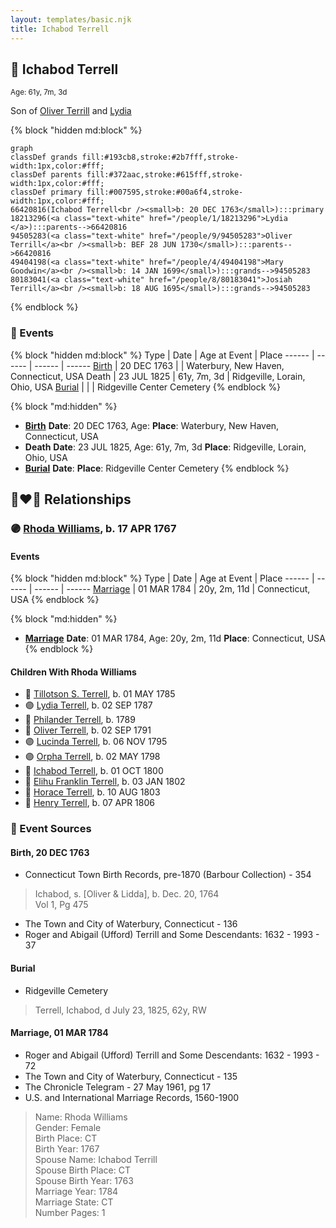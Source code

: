 ```yaml
---
layout: templates/basic.njk
title: Ichabod Terrell
---
```

## 🔵 Ichabod Terrell
<small>Age: 61y, 7m, 3d</small>

Son of [Oliver Terrill](/people/9/94505283) and [Lydia ](/people/1/18213296)

{% block "hidden md:block" %}
```mermaid
graph
classDef grands fill:#193cb8,stroke:#2b7fff,stroke-width:1px,color:#fff;
classDef parents fill:#372aac,stroke:#615fff,stroke-width:1px,color:#fff;
classDef primary fill:#007595,stroke:#00a6f4,stroke-width:1px,color:#fff;
66420816(Ichabod Terrell<br /><small>b: 20 DEC 1763</small>):::primary
18213296(<a class="text-white" href="/people/1/18213296">Lydia </a>):::parents-->66420816
94505283(<a class="text-white" href="/people/9/94505283">Oliver Terrill</a><br /><small>b: BEF 28 JUN 1730</small>):::parents-->66420816
49404198(<a class="text-white" href="/people/4/49404198">Mary Goodwin</a><br /><small>b: 14 JAN 1699</small>):::grands-->94505283
80183041(<a class="text-white" href="/people/8/80183041">Josiah Terrill</a><br /><small>b: 18 AUG 1695</small>):::grands-->94505283
```
{% endblock %}

### 📆 Events

{% block "hidden md:block" %}
Type | Date | Age at Event | Place
------ | ------ | ------ | ------
[Birth](#event-event-2) | 20 DEC 1763 |  | Waterbury, New Haven, Connecticut, USA
Death | 23 JUL 1825 | 61y, 7m, 3d | Ridgeville, Lorain, Ohio, USA
[Burial](#event-event-4) |  |  | Ridgeville Center Cemetery
{% endblock %}

{% block "md:hidden" %}
- **[Birth](#event-event-2)**
**Date**: 20 DEC 1763, Age:
**Place**: Waterbury, New Haven, Connecticut, USA
- **Death**
**Date**: 23 JUL 1825, Age: 61y, 7m, 3d
**Place**: Ridgeville, Lorain, Ohio, USA
- **[Burial](#event-event-4)**
**Date**:
**Place**: Ridgeville Center Cemetery
{% endblock %}

## 👩‍❤️‍👨 Relationships

### 🟣 [Rhoda Williams](/people/2/220352), b. 17 APR 1767

#### Events

{% block "hidden md:block" %}
Type | Date | Age at Event | Place
------ | ------ | ------ | ------
[Marriage](#event-family-0-event-0) | 01 MAR 1784 | 20y, 2m, 11d | Connecticut, USA
{% endblock %}

{% block "md:hidden" %}
- **[Marriage](#event-family-0-event-0)**
**Date**: 01 MAR 1784, Age: 20y, 2m, 11d
**Place**: Connecticut, USA
{% endblock %}

#### Children With Rhoda Williams
* 🔵 [Tillotson S. Terrell](/people/2/25548435), b. 01 MAY 1785
* 🟣 [Lydia Terrell](/people/8/84586144), b. 02 SEP 1787
* 🔵 [Philander Terrell](/people/2/24198270), b. 1789
* 🔵 [Oliver Terrell](/people/6/67228756), b. 02 SEP 1791
* 🟣 [Lucinda Terrell](/people/4/4141148), b. 06 NOV 1795
* 🟣 [Orpha Terrell](/people/6/62971808), b. 02 MAY 1798
* 🔵 [Ichabod Terrell](/people/8/85336048), b. 01 OCT 1800
* 🔵 [Elihu Franklin Terrell](/people/8/86596293), b. 03 JAN 1802
* 🔵 [Horace Terrell](/people/4/43136442), b. 10 AUG 1803
* 🔵 [Henry Terrell](/people/6/6534130), b. 07 APR 1806
### 📰 Event Sources

#### <a id="event-event-2"></a> Birth, 20 DEC 1763
* Connecticut Town Birth Records, pre-1870 (Barbour Collection)  - 354
>   
  > Ichabod, s. [Oliver & Lidda], b. Dec. 20, 1764  
  > Vol 1, Pg 475
* The Town and City of Waterbury, Connecticut  - 136
* Roger and Abigail (Ufford) Terrill and Some Descendants: 1632 - 1993  - 37

#### <a id="event-event-4"></a> Burial
* Ridgeville Cemetery
>   
  > Terrell, Ichabod, d July 23, 1825, 62y, RW

#### <a id="event-family-0-event-0"></a> Marriage, 01 MAR 1784
* Roger and Abigail (Ufford) Terrill and Some Descendants: 1632 - 1993  - 72
* The Town and City of Waterbury, Connecticut  - 135
* The Chronicle Telegram  - 27 May 1961, pg 17
* U.S. and International Marriage Records, 1560-1900
>   
  > Name: Rhoda Williams  
  > Gender: Female  
  > Birth Place: CT  
  > Birth Year: 1767  
  > Spouse Name: Ichabod Terrill  
  > Spouse Birth Place: CT  
  > Spouse Birth Year: 1763  
  > Marriage Year: 1784  
  > Marriage State: CT  
  > Number Pages: 1